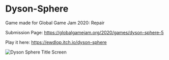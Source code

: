 # Dyson-Sphere
Game made for Global Game Jam 2020: Repair

Submission Page: https://globalgamejam.org/2020/games/dyson-sphere-5

Play it here: https://ewdlop.itch.io/dyson-sphere

![Dyson Sphere Title Screen](https://i.groupme.com/795x561.png.64c740cdb2744fefafbad06beb99e750)
